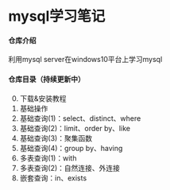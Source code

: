 # mysql学习笔记

#### 仓库介绍
利用mysql server在windows10平台上学习mysql

#### 仓库目录（持续更新中）
  0. 下载&安装教程  
  1. 基础操作
  2. 基础查询(1)：select、distinct、where
  3. 基础查询(2)：limit、order by、like
  4. 基础查询(3)：聚集函数
  5. 基础查询(4)：group by、having
  6. 多表查询(1)：with
  7. 多表查询(2)：自然连接、外连接
  8. 嵌套查询：in、exists





